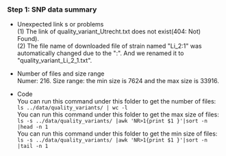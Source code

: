 ### Step 1: SNP data summary

* Unexpected link s or problems  
(1) The link of quality_variant_Utrecht.txt does not exist(404: Not) Found).  
(2) The file name of downloaded file of strain named "Li_2:1" was automatically changed due to the ":". And we renamed it to "quality_variant_Li_2_1.txt".

* Number of files and size range  
Numer: 216.
Size range: the min size is 7624 and the max size is 33916.


* Code  
You can run this command under this folder to get the number of files:  
```ls ../data/quality_variants/ | wc -l```  
You can run this command under this folder to get the max size of files:  
```ls -s ../data/quality_variants/ |awk 'NR>1{print $1 }'|sort -n |head -n 1```  
You can run this command under this folder to get the min size of files:  
```ls -s ../data/quality_variants/ |awk 'NR>1{print $1 }'|sort -n |tail -n 1```
